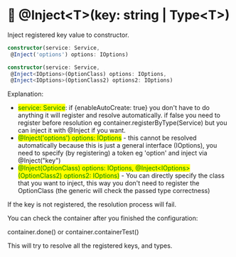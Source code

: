 # 🎯 @Inject\<T>(key: string | Type\<T>)

Inject registered key value to constructor.

```typescript
constructor(service: Service,
 @Inject('options') options: IOptions)

constructor(service: Service,
 @Inject<IOptions>(OptionClass) options: IOptions,
 @Inject<IOptions>(OptionClass2) options2: IOptions)
```

Explanation:

* <mark style="color:green;">service: Service</mark>: if {enableAutoCreate: true} you don't have to do anything it will register and resolve automatically. if false you need to register before resolution eg container.registerByType(Service)  but you can inject it with @Inject if you want.
* <mark style="color:green;">@Inject('options') options: IOptions</mark> - this cannot be resolved automatically because this is just a general interface (IOptions), you need to specify (by registering) a token eg 'option' and inject via @Inject("key")
* <mark style="color:green;">@Inject(OptionClass) options: IOptions, @Inject\<IOptions>(OptionClass2) options2: IOptions)</mark> - You can directly specify the class that you want to inject, this way you don't need to register the OptionClass (the generic will check the passed type correctness)

If the key is not registered, the resolution process will fail.

You can check the container after you finished the configuration:

container.done() or container.containerTest()

This will try to resolve all the registered keys, and types.
